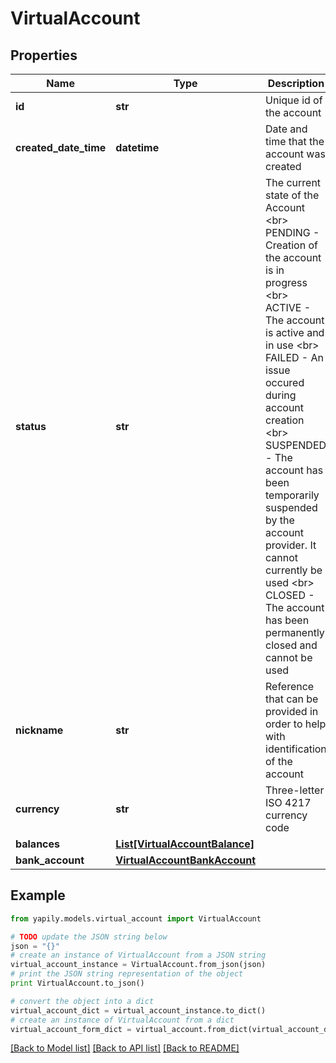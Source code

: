 # VirtualAccount


## Properties

Name | Type | Description | Notes
------------ | ------------- | ------------- | -------------
**id** | **str** | Unique id of the account | [optional] 
**created_date_time** | **datetime** | Date and time that the account was created | [optional] 
**status** | **str** | The current state of the Account &lt;br&gt; PENDING - Creation of the account is in progress &lt;br&gt; ACTIVE - The account is active and in use &lt;br&gt; FAILED - An issue occured during account creation &lt;br&gt; SUSPENDED - The account has been temporarily suspended by the account provider. It cannot currently be used &lt;br&gt; CLOSED - The account has been permanently closed and cannot be used | [optional] 
**nickname** | **str** | Reference that can be provided in order to help with identification of the account | [optional] 
**currency** | **str** | Three-letter ISO 4217 currency code | [optional] 
**balances** | [**List[VirtualAccountBalance]**](VirtualAccountBalance.md) |  | [optional] 
**bank_account** | [**VirtualAccountBankAccount**](VirtualAccountBankAccount.md) |  | [optional] 

## Example

```python
from yapily.models.virtual_account import VirtualAccount

# TODO update the JSON string below
json = "{}"
# create an instance of VirtualAccount from a JSON string
virtual_account_instance = VirtualAccount.from_json(json)
# print the JSON string representation of the object
print VirtualAccount.to_json()

# convert the object into a dict
virtual_account_dict = virtual_account_instance.to_dict()
# create an instance of VirtualAccount from a dict
virtual_account_form_dict = virtual_account.from_dict(virtual_account_dict)
```
[[Back to Model list]](../README.md#documentation-for-models) [[Back to API list]](../README.md#documentation-for-api-endpoints) [[Back to README]](../README.md)


